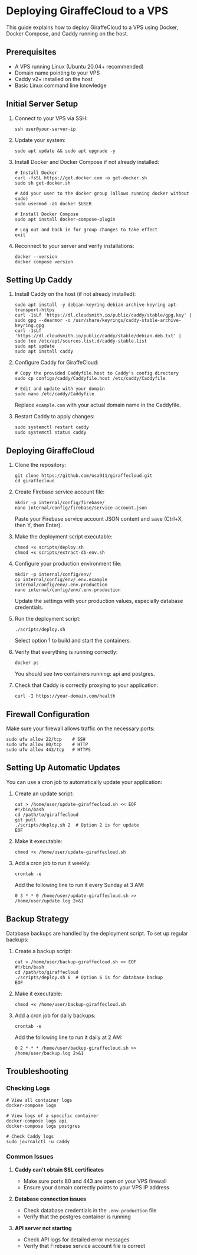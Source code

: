 # Deploying GiraffeCloud to a VPS

This guide explains how to deploy GiraffeCloud to a VPS using Docker, Docker Compose, and Caddy running on the host.

## Prerequisites

- A VPS running Linux (Ubuntu 20.04+ recommended)
- Domain name pointing to your VPS
- Caddy v2+ installed on the host
- Basic Linux command line knowledge

## Initial Server Setup

1. Connect to your VPS via SSH:

   ```
   ssh user@your-server-ip
   ```

2. Update your system:

   ```
   sudo apt update && sudo apt upgrade -y
   ```

3. Install Docker and Docker Compose if not already installed:

   ```
   # Install Docker
   curl -fsSL https://get.docker.com -o get-docker.sh
   sudo sh get-docker.sh

   # Add your user to the docker group (allows running docker without sudo)
   sudo usermod -aG docker $USER

   # Install Docker Compose
   sudo apt install docker-compose-plugin

   # Log out and back in for group changes to take effect
   exit
   ```

4. Reconnect to your server and verify installations:
   ```
   docker --version
   docker compose version
   ```

## Setting Up Caddy

1. Install Caddy on the host (if not already installed):

   ```
   sudo apt install -y debian-keyring debian-archive-keyring apt-transport-https
   curl -1sLf 'https://dl.cloudsmith.io/public/caddy/stable/gpg.key' | sudo gpg --dearmor -o /usr/share/keyrings/caddy-stable-archive-keyring.gpg
   curl -1sLf 'https://dl.cloudsmith.io/public/caddy/stable/debian.deb.txt' | sudo tee /etc/apt/sources.list.d/caddy-stable.list
   sudo apt update
   sudo apt install caddy
   ```

2. Configure Caddy for GiraffeCloud:

   ```
   # Copy the provided Caddyfile.host to Caddy's config directory
   sudo cp configs/caddy/Caddyfile.host /etc/caddy/Caddyfile

   # Edit and update with your domain
   sudo nano /etc/caddy/Caddyfile
   ```

   Replace `example.com` with your actual domain name in the Caddyfile.

3. Restart Caddy to apply changes:
   ```
   sudo systemctl restart caddy
   sudo systemctl status caddy
   ```

## Deploying GiraffeCloud

1. Clone the repository:

   ```
   git clone https://github.com/osa911/giraffecloud.git
   cd giraffecloud
   ```

2. Create Firebase service account file:

   ```
   mkdir -p internal/config/firebase/
   nano internal/config/firebase/service-account.json
   ```

   Paste your Firebase service account JSON content and save (Ctrl+X, then Y, then Enter).

3. Make the deployment script executable:

   ```
   chmod +x scripts/deploy.sh
   chmod +x scripts/extract-db-env.sh
   ```

4. Configure your production environment file:

   ```
   mkdir -p internal/config/env/
   cp internal/config/env/.env.example internal/config/env/.env.production
   nano internal/config/env/.env.production
   ```

   Update the settings with your production values, especially database credentials.

5. Run the deployment script:

   ```
   ./scripts/deploy.sh
   ```

   Select option 1 to build and start the containers.

6. Verify that everything is running correctly:

   ```
   docker ps
   ```

   You should see two containers running: api and postgres.

7. Check that Caddy is correctly proxying to your application:
   ```
   curl -I https://your-domain.com/health
   ```

## Firewall Configuration

Make sure your firewall allows traffic on the necessary ports:

```
sudo ufw allow 22/tcp    # SSH
sudo ufw allow 80/tcp    # HTTP
sudo ufw allow 443/tcp   # HTTPS
```

## Setting Up Automatic Updates

You can use a cron job to automatically update your application:

1. Create an update script:

   ```
   cat > /home/user/update-giraffecloud.sh << EOF
   #!/bin/bash
   cd /path/to/giraffecloud
   git pull
   ./scripts/deploy.sh 2  # Option 2 is for update
   EOF
   ```

2. Make it executable:

   ```
   chmod +x /home/user/update-giraffecloud.sh
   ```

3. Add a cron job to run it weekly:

   ```
   crontab -e
   ```

   Add the following line to run it every Sunday at 3 AM:

   ```
   0 3 * * 0 /home/user/update-giraffecloud.sh >> /home/user/update.log 2>&1
   ```

## Backup Strategy

Database backups are handled by the deployment script. To set up regular backups:

1. Create a backup script:

   ```
   cat > /home/user/backup-giraffecloud.sh << EOF
   #!/bin/bash
   cd /path/to/giraffecloud
   ./scripts/deploy.sh 6  # Option 6 is for database backup
   EOF
   ```

2. Make it executable:

   ```
   chmod +x /home/user/backup-giraffecloud.sh
   ```

3. Add a cron job for daily backups:

   ```
   crontab -e
   ```

   Add the following line to run it daily at 2 AM:

   ```
   0 2 * * * /home/user/backup-giraffecloud.sh >> /home/user/backup.log 2>&1
   ```

## Troubleshooting

### Checking Logs

```
# View all container logs
docker-compose logs

# View logs of a specific container
docker-compose logs api
docker-compose logs postgres

# Check Caddy logs
sudo journalctl -u caddy
```

### Common Issues

1. **Caddy can't obtain SSL certificates**

   - Make sure ports 80 and 443 are open on your VPS firewall
   - Ensure your domain correctly points to your VPS IP address

2. **Database connection issues**

   - Check database credentials in the `.env.production` file
   - Verify that the postgres container is running

3. **API server not starting**
   - Check API logs for detailed error messages
   - Verify that Firebase service account file is correct
